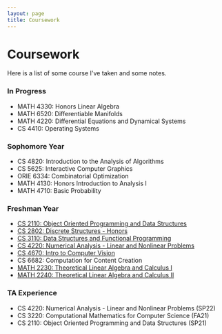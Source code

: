 ```yaml
---
layout: page
title: Coursework
---
```

# Coursework
Here is a list of some course I've taken and some notes. 

### In Progress
- MATH 4330: Honors Linear Algebra
- MATH 6520: Differentiable Manifolds
- MATH 4220: Differential Equations and Dynamical Systems
- CS 4410: Operating Systems

### Sophomore Year

- CS 4820: Introduction to the Analysis of Algorithms
- CS 5625: Interactive Computer Graphics
- ORIE 6334: Combinatorial Optimization
- MATH 4130: Honors Introduction to Analysis I
- MATH 4710: Basic Probability

### Freshman Year
- [CS 2110: Object Oriented Programming and Data Structures](https://echen01.notion.site/CS-2110-Object-Oriented-Programming-and-Data-Structures-e5557b0772bd4da3a3f78516201bbc78)
- [CS 2802: Discrete Structures - Honors](https://echen01.notion.site/CS-2802-Discrete-Structures-Honors-a0c4ef78c7ad4ee3b649e1bf8eec9c13)
- [CS 3110: Data Structures and Functional Programming](/coursework/cs3110)
- [CS 4220: Numerical Analysis - Linear and Nonlinear Problems](/coursework/cs4220)
- [CS 4670: Intro to Computer Vision](https://echen01.notion.site/CS-4670-Intro-to-Computer-Vision-21c3dbc5704640eda1f4cc998d7cd50b)
- CS 6682: Computation for Content Creation
- [MATH 2230: Theoretical Linear Algebra and Calculus I](https://echen01.notion.site/MATH-2230-Theoretical-Linear-Algebra-and-Calculus-bd88771088c043a58aab94cd2702654d)
- [MATH 2240: Theoretical Linear Algebra and Calculus II](https://echen01.notion.site/MATH-2240-Theoretical-Linear-Algebra-and-Calculus-c90d755cce1a426b82d724f2afa28dab)

### TA Experience
- CS 4220: Numerical Analysis - Linear and Nonlinear Problems (SP22)
- CS 3220: Computational Mathematics for Computer Science (FA21)
- CS 2110: Object Oriented Programming and Data Structures (SP21)


